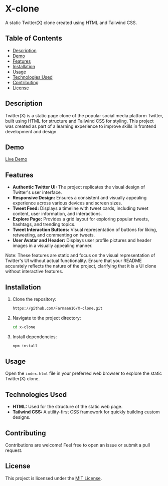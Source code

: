 # X-clone



A static Twitter(X) clone created using HTML and Tailwind CSS.

## Table of Contents

- [Description](#description)
- [Demo](#demo)
- [Features](#features)
- [Installation](#installation)
- [Usage](#usage)
- [Technologies Used](#technologies-used)
- [Contributing](#contributing)
- [License](#license)

## Description

Twitter(X) is a static page clone of the popular social media platform Twitter, built using HTML for structure and Tailwind CSS for styling. This project was created as part of a learning experience to improve skills in frontend development and design.

## Demo

[Live Demo](farmaan16.github.io/X-clone/)

## Features

- **Authentic Twitter UI:** The project replicates the visual design of Twitter's user interface.
- **Responsive Design:** Ensures a consistent and visually appealing experience across various devices and screen sizes.
- **Tweet Feed:** Displays a timeline with tweet cards, including tweet content, user information, and interactions.
- **Explore Page:** Provides a grid layout for exploring popular tweets, hashtags, and trending topics.
- **Tweet Interaction Buttons:** Visual representation of buttons for liking, retweeting, and commenting on tweets.
- **User Avatar and Header:** Displays user profile pictures and header images in a visually appealing manner.

Note: These features are static and focus on the visual representation of Twitter's UI without actual functionality. Ensure that your README accurately reflects the nature of the project, clarifying that it is a UI clone without interactive features.


## Installation

1. Clone the repository:

    ```bash
    https://github.com/Farmaan16/X-clone.git
    ```

2. Navigate to the project directory:

    ```bash
    cd x-clone
    ```
 3. Install dependencies:

    ```bash
    npm install
    ```
## Usage

Open the `index.html` file in your preferred web browser to explore the static Twitter(X) clone.

## Technologies Used

- **HTML:** Used for the structure of the static web page.
- **Tailwind CSS:** A utility-first CSS framework for quickly building custom designs.

## Contributing

Contributions are welcome! Feel free to open an issue or submit a pull request.

## License

This project is licensed under the [MIT License](LICENSE).
